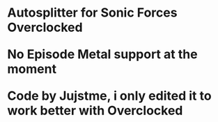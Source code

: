 <h1> <img "![forcesoverclocked](https://github.com/user-attachments/assets/0bc4baef-dea8-4dc6-a51b-474e7885fe78)" 

Autosplitter for Sonic Forces Overclocked

No Episode Metal support at the moment

Code by Jujstme, i only edited it to work better with Overclocked





